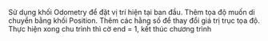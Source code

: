 Sử dụng khối Odometry để đặt vị trí hiện tại ban đầu.
Thêm tọa độ muốn di chuyển bằng khối Position.
Thêm các hằng số để thay đổi giá trị trục tọa độ.
Thực hiện xong chu trình thì cờ end = 1, kết thúc chương trình